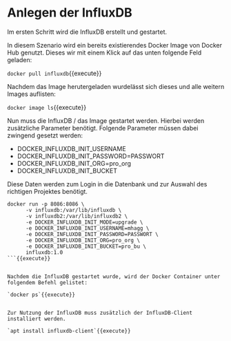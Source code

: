 # Anlegen der InfluxDB

Im ersten Schritt wird die InfluxDB erstellt und gestartet.


In diesem Szenario wird ein bereits existierendes Docker Image von Docker Hub genutzt. Dieses wir mit einem Klick auf das unten folgende Feld geladen:

`docker pull influxdb`{{execute}}


Nachdem das Image herutergeladen wurdelässt sich dieses und alle weitern Images auflisten:

`docker image ls`{{execute}}


Nun muss die InfluxDB / das Image gestartet werden. Hierbei werden zusätzliche Parameter benötigt.
Folgende Parameter müssen dabei zwingend gesetzt werden:
 - DOCKER_INFLUXDB_INIT_USERNAME
 - DOCKER_INFLUXDB_INIT_PASSWORD=PASSWORT
 - DOCKER_INFLUXDB_INIT_ORG=pro_org
 - DOCKER_INFLUXDB_INIT_BUCKET

Diese Daten werden zum Login in die Datenbank und zur Auswahl des richtigen Projektes benötigt.
```
docker run -p 8086:8086 \
      -v influxdb:/var/lib/influxdb \
      -v influxdb2:/var/lib/influxdb2 \
      -e DOCKER_INFLUXDB_INIT_MODE=upgrade \
      -e DOCKER_INFLUXDB_INIT_USERNAME=mhagg \
      -e DOCKER_INFLUXDB_INIT_PASSWORD=PASSWORT \
      -e DOCKER_INFLUXDB_INIT_ORG=pro_org \
      -e DOCKER_INFLUXDB_INIT_BUCKET=pro_bu \
      influxdb:1.0
```{{execute}}


Nachdem die InfluxDB gestartet wurde, wird der Docker Container unter folgendem Befehl gelistet:

`docker ps`{{execute}}


Zur Nutzung der InfluxDB muss zusätzlich der InfluxDB-Client installiert werden.

`apt install influxdb-client`{{execute}}